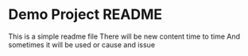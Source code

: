 # Demo Project README

This is a simple readme file
There will be new content time to time
And sometimes it will be used
or cause and issue